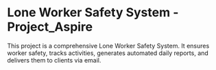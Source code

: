 # Lone Worker Safety System - Project_Aspire
This project is a comprehensive Lone Worker Safety System. It ensures worker safety, tracks activities, generates automated daily reports, and delivers them to clients via email.
